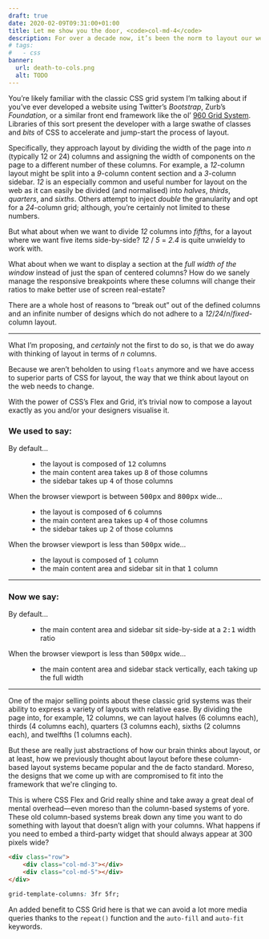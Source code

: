```yaml
---
draft: true
date: 2020-02-09T09:31:00+01:00
title: Let me show you the door, <code>col-md-4</code>
description: For over a decade now, it’s been the norm to layout our websites with a system in CSS that divides the page into columns and defines the size of components on the page based on the number of columns it should take up. I’m proposing we move away from using arbitrary column counts and write CSS that expresses what we actually want, shedding the limitations imposed by a column-based layout.
# tags:
#   - css
banner:
  url: death-to-cols.png
  alt: TODO
---
```


You’re likely familiar with the classic CSS grid system I’m talking about if you’ve ever developed a website using Twitter’s *Bootstrap*, Zurb’s *Foundation*, or a similar front end framework like the ol’ [960 Grid System](https://960.gs/). Libraries of this sort present the developer with a large swathe of classes and *bits* of CSS to accelerate and jump-start the process of layout.

Specifically, they approach layout by dividing the width of the page into <var>n</var> (typically 12 or 24) columns and assigning the width of components on the page to a different number of these columns. For example, a <var>12</var>-column layout might be split into a <var>9</var>-column content section and a <var>3</var>-column sidebar. <var>12</var> is an especially common and useful number for layout on the web as it can easily be divided (and normalised) into *halves*, *thirds*, *quarters*, and *sixths*. Others attempt to inject *double* the granularity and opt for a <var>24</var>-column grid; although, you’re certainly not limited to these numbers.

But what about when we want to divide <var>12</var> columns into *fifths*, for a layout where we want five items side-by-side? <var>12</var> / <var>5</var> = <var>2.4</var> is quite unwieldy to work with.

What about when we want to display a section at the *full width of the window* instead of just the span of centered columns? How do we sanely manage the responsive breakpoints where these columns will change their ratios to make better use of screen real-estate?

There are a whole host of reasons to <q>break out</q> out of the defined columns and an infinite number of designs which do not adhere to a <var>12</var>/<var>24</var>/<var>n</var>/*fixed*-column layout.

--------

What I’m proposing, and *certainly* not the first to do so, is that we do away with thinking of layout in terms of <var>n</var> columns.

Because we aren’t beholden to using `floats` anymore and we have access to superior parts of CSS for layout, the way that we think about layout on the web needs to change.

With the power of CSS’s Flex and Grid, it’s trivial now to compose a layout exactly as you and/or your designers visualise it.

### We used to say:

<dl>
    <dt>By default…</dt>
    <dd>
        <ul>
            <li>the layout is composed of <samp>12</samp> columns</li>
            <li>the main content area takes up <samp>8</samp> of those columns</li>
            <li>the sidebar takes up <samp>4</samp> of those columns</li>
        </ul>
    </dd>
    <dt>When the browser viewport is between <samp>500px</samp> and <samp>800px</samp> wide…</dt>
    <dd>
        <ul>
            <li>the layout is composed of <samp>6</samp> columns</li>
            <li>the main content area takes up <samp>4</samp> of those columns</li>
            <li>the sidebar takes up <samp>2</samp> of those columns</li>
        </ul>
    </dd>
    <dt>When the browser viewport is less than <samp>500px</samp> wide…</dt>
    <dd>
        <ul>
            <li>the layout is composed of <samp>1</samp> column</li>
            <li>the main content area and sidebar sit in that <samp>1</samp> column</li>
        </ul>
    </dd>
</dl>

--------

### Now we say:

<dl>
    <dt>By default…</dt>
    <dd>
        <ul>
            <li>the main content area and sidebar sit side-by-side at a <samp>2:1</samp> width ratio</li>
        </ul>
    </dd>
    <dt>When the browser viewport is less than <samp>500px</samp> wide…</dt>
    <dd>
        <ul>
            <li>the main content area and sidebar stack vertically, each taking up the full width</li>
        </ul>
    </dd>
</dl>

--------

One of the major selling points about these classic grid systems was their ability to express a variety of layouts with relative ease. By dividing the page into, for example, 12 columns, we can layout halves (6 columns each), thirds (4 columns each), quarters (3 columns each), sixths (2 columns each), and twelfths (1 columns each).

But these are really just abstractions of how our brain thinks about layout, or at least, how we previously thought about layout before these column-based layout systems became popular and the de facto standard. Moreso, the designs that we come up with are compromised to fit into the framework that we're clinging to.

This is where CSS Flex and Grid really shine and take away a great deal of mental overhead—even moreso than the column-based systems of yore. These old column-based systems break down any time you want to do something with layout that doesn’t align with your columns. What happens if you need to embed a third-party widget that should always appear at 300 pixels wide?

```html
<div class="row">
	<div class="col-md-3"></div>
	<div class="col-md-5"></div>
</div>
```

```css
grid-template-columns: 3fr 5fr;
```

An added benefit to CSS Grid here is that we can avoid a lot more media queries thanks to the `repeat()` function and the `auto-fill` and `auto-fit` keywords.
